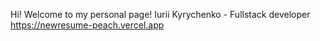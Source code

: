 Hi!
Welcome to my personal page!
Iurii Kyrychenko - Fullstack developer
https://newresume-peach.vercel.app
